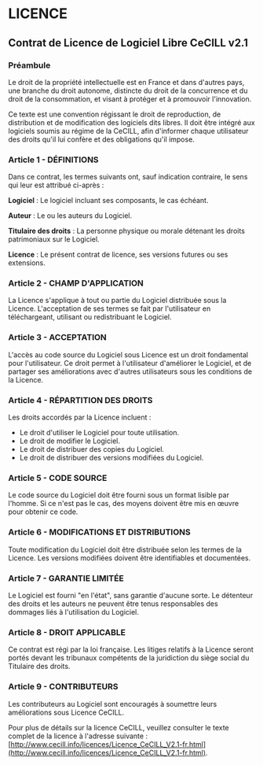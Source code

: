 # LICENCE

## Contrat de Licence de Logiciel Libre CeCILL v2.1

### Préambule

Le droit de la propriété intellectuelle est en France et dans d'autres pays, une branche du droit autonome, distincte du droit de la concurrence et du droit de la consommation, et visant à protéger et à promouvoir l'innovation.

Ce texte est une convention régissant le droit de reproduction, de distribution et de modification des logiciels dits libres. Il doit être intégré aux logiciels soumis au régime de la CeCILL, afin d'informer chaque utilisateur des droits qu'il lui confère et des obligations qu'il impose.

### Article 1 - DÉFINITIONS

Dans ce contrat, les termes suivants ont, sauf indication contraire, le sens qui leur est attribué ci-après :

**Logiciel** : Le logiciel incluant ses composants, le cas échéant.

**Auteur** : Le ou les auteurs du Logiciel.

**Titulaire des droits** : La personne physique ou morale détenant les droits patrimoniaux sur le Logiciel.

**Licence** : Le présent contrat de licence, ses versions futures ou ses extensions.

### Article 2 - CHAMP D'APPLICATION

La Licence s'applique à tout ou partie du Logiciel distribuée sous la Licence. L'acceptation de ses termes se fait par l'utilisateur en téléchargeant, utilisant ou redistribuant le Logiciel.

### Article 3 - ACCEPTATION

L'accès au code source du Logiciel sous Licence est un droit fondamental pour l'utilisateur. Ce droit permet à l'utilisateur d'améliorer le Logiciel, et de partager ses améliorations avec d'autres utilisateurs sous les conditions de la Licence.

### Article 4 - RÉPARTITION DES DROITS

Les droits accordés par la Licence incluent :

- Le droit d'utiliser le Logiciel pour toute utilisation.
- Le droit de modifier le Logiciel.
- Le droit de distribuer des copies du Logiciel.
- Le droit de distribuer des versions modifiées du Logiciel.

### Article 5 - CODE SOURCE

Le code source du Logiciel doit être fourni sous un format lisible par l'homme. Si ce n'est pas le cas, des moyens doivent être mis en œuvre pour obtenir ce code.

### Article 6 - MODIFICATIONS ET DISTRIBUTIONS

Toute modification du Logiciel doit être distribuée selon les termes de la Licence. Les versions modifiées doivent être identifiables et documentées.

### Article 7 - GARANTIE LIMITÉE

Le Logiciel est fourni "en l'état", sans garantie d'aucune sorte. Le détenteur des droits et les auteurs ne peuvent être tenus responsables des dommages liés à l'utilisation du Logiciel.

### Article 8 - DROIT APPLICABLE

Ce contrat est régi par la loi française. Les litiges relatifs à la Licence seront portés devant les tribunaux compétents de la juridiction du siège social du Titulaire des droits.

### Article 9 - CONTRIBUTEURS

Les contributeurs au Logiciel sont encouragés à soumettre leurs améliorations sous Licence CeCILL.

Pour plus de détails sur la licence CeCILL, veuillez consulter le texte complet de la licence à l'adresse suivante : [http://www.cecill.info/licences/Licence_CeCILL_V2.1-fr.html](http://www.cecill.info/licences/Licence_CeCILL_V2.1-fr.html).
